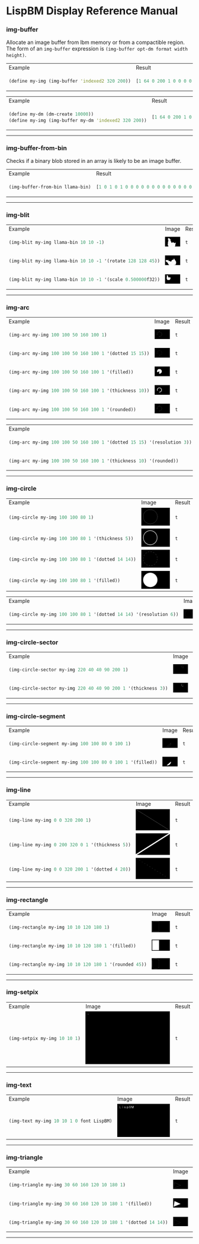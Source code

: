 # LispBM Display Reference Manual


### img-buffer

Allocate an image buffer from lbm memory or from a compactible region. The form of an `img-buffer` expression is `(img-buffer opt-dm format width height)`. 

<table>
<tr>
<td> Example </td> <td> Result </td>
</tr>
<tr>
<td>

```clj
(define my-img (img-buffer 'indexed2 320 200))
```


</td>
<td>

```clj
[1 64 0 200 1 0 0 0 0 0 0 0 0 0 0 0 0 0 0 0 0 0 0 0 0 0 0 0 0 0 0 0 0 0 0 0 0 0 0 0 0 0 0 0 0 0 0 0 0 0 0 0 0 0 0 0 0 0 0 0 0 0 0 0 0 0 0 0 0 0 0 0 0 0 0 0 0 0 0 0 0 0 0 0 0 0 0 0 0 0 0 0 0 0 0 0 0 0 0 0 0 0 0 0 0 0 0 0 0 0 0 0 0 0 0 0 0 0 0 0 0 0 0 0 0 0
```


</td>
</tr>
</table>

<table>
<tr>
<td> Example </td> <td> Result </td>
</tr>
<tr>
<td>


```clj
(define my-dm (dm-create 10000))
(define my-img (img-buffer my-dm 'indexed2 320 200))

```


</td>
<td>


```clj
[1 64 0 200 1 0 0 0 0 0 0 0 0 0 0 0 0 0 0 0 0 0 0 0 0 0 0 0 0 0 0 0 0 0 0 0 0 0 0 0 0 0 0 0 0 0 0 0 0 0 0 0 0 0 0 0 0 0 0 0 0 0 0 0 0 0 0 0 0 0 0 0 0 0 0 0 0 0 0 0 0 0 0 0 0 0 0 0 0 0 0 0 0 0 0 0 0 0 0 0 0 0 0 0 0 0 0 0 0 0 0 0 0 0 0 0 0 0 0 0 0 0 0 0 0 0
```


</td>
</tr>
</table>




---


### img-buffer-from-bin

Checks if a binary blob stored in an array is likely to be an image buffer. 

<table>
<tr>
<td> Example </td> <td> Result </td>
</tr>
<tr>
<td>

```clj
(img-buffer-from-bin llama-bin)
```


</td>
<td>

```clj
[1 0 1 0 1 0 0 0 0 0 0 0 0 0 0 0 0 0 0 0 0 0 0 0 0 0 0 0 0 0 0 0 0 0 0 0 0 0 0 0 0 0 0 0 0 0 0 0 0 0 0 0 0 0 0 0 0 0 0 0 0 0 0 0 0 0 0 0 0 0 0 0 0 0 0 0 0 0 0 0 0 0 0 0 0 0 0 0 0 0 0 0 0 0 0 0 0 0 0 0 0 0 0 0 0 0 0 0 0 0 0 0 0 0 0 0 0 0 0 0 0 0 0 0 0 0 0 
```


</td>
</tr>
</table>




---


### img-blit

<table>
<tr>
<td> Example </td> <td> Image </td> <td> Result </td>
</tr>
<tr>
<td>

```clj
(img-blit my-img llama-bin 10 10 -1)
```


</td>
<td>

<img src=./images/img1.png >

</td>
<td>

```clj
t
```


</td>
</tr>
<tr>
<td>

```clj
(img-blit my-img llama-bin 10 10 -1 '(rotate 128 128 45))
```


</td>
<td>

<img src=./images/img2.png >

</td>
<td>

```clj
t
```


</td>
</tr>
<tr>
<td>

```clj
(img-blit my-img llama-bin 10 10 -1 '(scale 0.500000f32))
```


</td>
<td>

<img src=./images/img3.png >

</td>
<td>

```clj
t
```


</td>
</tr>
</table>




---


### img-arc

<table>
<tr>
<td> Example </td> <td> Image </td> <td> Result </td>
</tr>
<tr>
<td>

```clj
(img-arc my-img 100 100 50 160 100 1)
```


</td>
<td>

<img src=./images/img4.png >

</td>
<td>

```clj
t
```


</td>
</tr>
<tr>
<td>

```clj
(img-arc my-img 100 100 50 160 100 1 '(dotted 15 15))
```


</td>
<td>

<img src=./images/img5.png >

</td>
<td>

```clj
t
```


</td>
</tr>
<tr>
<td>

```clj
(img-arc my-img 100 100 50 160 100 1 '(filled))
```


</td>
<td>

<img src=./images/img6.png >

</td>
<td>

```clj
t
```


</td>
</tr>
<tr>
<td>

```clj
(img-arc my-img 100 100 50 160 100 1 '(thickness 10))
```


</td>
<td>

<img src=./images/img7.png >

</td>
<td>

```clj
t
```


</td>
</tr>
<tr>
<td>

```clj
(img-arc my-img 100 100 50 160 100 1 '(rounded))
```


</td>
<td>

<img src=./images/img8.png >

</td>
<td>

```clj
t
```


</td>
</tr>
</table>

<table>
<tr>
<td> Example </td> <td> Image </td> <td> Result </td>
</tr>
<tr>
<td>

```clj
(img-arc my-img 100 100 50 160 100 1 '(dotted 15 15) '(resolution 3))
```


</td>
<td>

<img src=./images/img9.png >

</td>
<td>

```clj
t
```


</td>
</tr>
<tr>
<td>

```clj
(img-arc my-img 100 100 50 160 100 1 '(thickness 10) '(rounded))
```


</td>
<td>

<img src=./images/img10.png >

</td>
<td>

```clj
t
```


</td>
</tr>
</table>




---


### img-circle

<table>
<tr>
<td> Example </td> <td> Image </td> <td> Result </td>
</tr>
<tr>
<td>

```clj
(img-circle my-img 100 100 80 1)
```


</td>
<td>

<img src=./images/img11.png >

</td>
<td>

```clj
t
```


</td>
</tr>
<tr>
<td>

```clj
(img-circle my-img 100 100 80 1 '(thickness 5))
```


</td>
<td>

<img src=./images/img12.png >

</td>
<td>

```clj
t
```


</td>
</tr>
<tr>
<td>

```clj
(img-circle my-img 100 100 80 1 '(dotted 14 14))
```


</td>
<td>

<img src=./images/img13.png >

</td>
<td>

```clj
t
```


</td>
</tr>
<tr>
<td>

```clj
(img-circle my-img 100 100 80 1 '(filled))
```


</td>
<td>

<img src=./images/img14.png >

</td>
<td>

```clj
t
```


</td>
</tr>
</table>

<table>
<tr>
<td> Example </td> <td> Image </td> <td> Result </td>
</tr>
<tr>
<td>

```clj
(img-circle my-img 100 100 80 1 '(dotted 14 14) '(resolution 6))
```


</td>
<td>

<img src=./images/img15.png >

</td>
<td>

```clj
t
```


</td>
</tr>
</table>




---


### img-circle-sector

<table>
<tr>
<td> Example </td> <td> Image </td> <td> Result </td>
</tr>
<tr>
<td>

```clj
(img-circle-sector my-img 220 40 40 90 200 1)
```


</td>
<td>

<img src=./images/img16.png >

</td>
<td>

```clj
t
```


</td>
</tr>
<tr>
<td>

```clj
(img-circle-sector my-img 220 40 40 90 200 1 '(thickness 3))
```


</td>
<td>

<img src=./images/img17.png >

</td>
<td>

```clj
t
```


</td>
</tr>
</table>




---


### img-circle-segment

<table>
<tr>
<td> Example </td> <td> Image </td> <td> Result </td>
</tr>
<tr>
<td>

```clj
(img-circle-segment my-img 100 100 80 0 100 1)
```


</td>
<td>

<img src=./images/img18.png >

</td>
<td>

```clj
t
```


</td>
</tr>
<tr>
<td>

```clj
(img-circle-segment my-img 100 100 80 0 100 1 '(filled))
```


</td>
<td>

<img src=./images/img19.png >

</td>
<td>

```clj
t
```


</td>
</tr>
</table>




---


### img-line

<table>
<tr>
<td> Example </td> <td> Image </td> <td> Result </td>
</tr>
<tr>
<td>

```clj
(img-line my-img 0 0 320 200 1)
```


</td>
<td>

<img src=./images/img20.png >

</td>
<td>

```clj
t
```


</td>
</tr>
<tr>
<td>

```clj
(img-line my-img 0 200 320 0 1 '(thickness 5))
```


</td>
<td>

<img src=./images/img21.png >

</td>
<td>

```clj
t
```


</td>
</tr>
<tr>
<td>

```clj
(img-line my-img 0 0 320 200 1 '(dotted 4 20))
```


</td>
<td>

<img src=./images/img22.png >

</td>
<td>

```clj
t
```


</td>
</tr>
</table>




---


### img-rectangle

<table>
<tr>
<td> Example </td> <td> Image </td> <td> Result </td>
</tr>
<tr>
<td>

```clj
(img-rectangle my-img 10 10 120 180 1)
```


</td>
<td>

<img src=./images/img23.png >

</td>
<td>

```clj
t
```


</td>
</tr>
<tr>
<td>

```clj
(img-rectangle my-img 10 10 120 180 1 '(filled))
```


</td>
<td>

<img src=./images/img24.png >

</td>
<td>

```clj
t
```


</td>
</tr>
<tr>
<td>

```clj
(img-rectangle my-img 10 10 120 180 1 '(rounded 45))
```


</td>
<td>

<img src=./images/img25.png >

</td>
<td>

```clj
t
```


</td>
</tr>
</table>




---


### img-setpix

<table>
<tr>
<td> Example </td> <td> Image </td> <td> Result </td>
</tr>
<tr>
<td>

```clj
(img-setpix my-img 10 10 1)
```


</td>
<td>

<img src=./images/img26.png >

</td>
<td>

```clj
t
```


</td>
</tr>
</table>




---


### img-text

<table>
<tr>
<td> Example </td> <td> Image </td> <td> Result </td>
</tr>
<tr>
<td>

```clj
(img-text my-img 10 10 1 0 font LispBM)
```


</td>
<td>

<img src=./images/img27.png >

</td>
<td>

```clj
t
```


</td>
</tr>
</table>




---


### img-triangle

<table>
<tr>
<td> Example </td> <td> Image </td> <td> Result </td>
</tr>
<tr>
<td>

```clj
(img-triangle my-img 30 60 160 120 10 180 1)
```


</td>
<td>

<img src=./images/img28.png >

</td>
<td>

```clj
t
```


</td>
</tr>
<tr>
<td>

```clj
(img-triangle my-img 30 60 160 120 10 180 1 '(filled))
```


</td>
<td>

<img src=./images/img29.png >

</td>
<td>

```clj
t
```


</td>
</tr>
<tr>
<td>

```clj
(img-triangle my-img 30 60 160 120 10 180 1 '(dotted 14 14))
```


</td>
<td>

<img src=./images/img30.png >

</td>
<td>

```clj
t
```


</td>
</tr>
</table>




---


